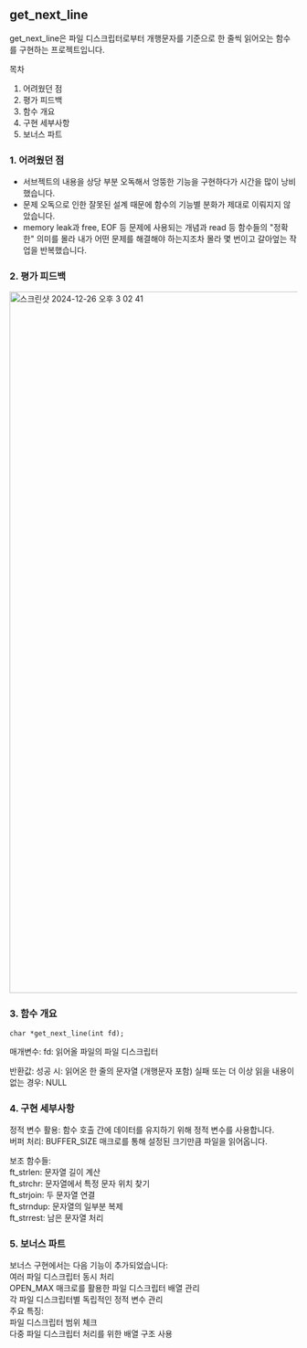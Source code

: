 ## get_next_line  
get_next_line은 파일 디스크립터로부터 개행문자를 기준으로 한 줄씩 읽어오는 함수를 구현하는 프로젝트입니다.

목차
1. 어려웠던 점
2. 평가 피드백
3. 함수 개요
4. 구현 세부사항
5. 보너스 파트

### 1. 어려웠던 점
- 서브젝트의 내용을 상당 부분 오독해서 엉뚱한 기능을 구현하다가 시간을 많이 낭비했습니다.
- 문제 오독으로 인한 잘못된 설계 때문에 함수의 기능별 분화가 제대로 이뤄지지 않았습니다.
- memory leak과 free, EOF 등 문제에 사용되는 개념과 read 등 함수들의 "정확한" 의미를 몰라 내가 어떤 문제를 해결해야 하는지조차 몰라 몇 번이고 갈아엎는 작업을 반복했습니다.

### 2. 평가 피드백
<img width="1228" alt="스크린샷 2024-12-26 오후 3 02 41" src="https://github.com/user-attachments/assets/9839496e-31c3-4d37-a1a3-7c1044529a1b" />

### 3. 함수 개요
~~~
char *get_next_line(int fd);
~~~
매개변수:
fd: 읽어올 파일의 파일 디스크립터

반환값:
성공 시: 읽어온 한 줄의 문자열 (개행문자 포함)
실패 또는 더 이상 읽을 내용이 없는 경우: NULL

### 4. 구현 세부사항  
정적 변수 활용: 함수 호출 간에 데이터를 유지하기 위해 정적 변수를 사용합니다.  
버퍼 처리: BUFFER_SIZE 매크로를 통해 설정된 크기만큼 파일을 읽어옵니다.  

보조 함수들:  
ft_strlen: 문자열 길이 계산  
ft_strchr: 문자열에서 특정 문자 위치 찾기  
ft_strjoin: 두 문자열 연결  
ft_strndup: 문자열의 일부분 복제  
ft_strrest: 남은 문자열 처리  

### 5. 보너스 파트  
보너스 구현에서는 다음 기능이 추가되었습니다:  
여러 파일 디스크립터 동시 처리  
OPEN_MAX 매크로를 활용한 파일 디스크립터 배열 관리  
각 파일 디스크립터별 독립적인 정적 변수 관리  
주요 특징:  
파일 디스크립터 범위 체크  
다중 파일 디스크립터 처리를 위한 배열 구조 사용  
